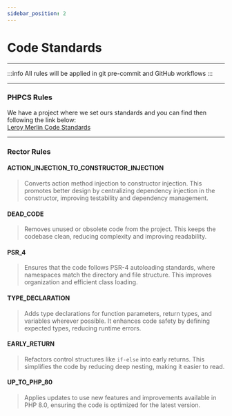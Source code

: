 ```yaml
---
sidebar_position: 2
---
```


# Code Standards

---

:::info
All rules will be applied in git pre-commit and GitHub workflows
:::

---

### PHPCS Rules
We have a project where we set ours standards and you can find then following the link below:   
[Leroy Merlin Code Standards](https://github.com/leroy-merlin-br/php-coding-standard)

---

### Rector Rules

#### **ACTION_INJECTION_TO_CONSTRUCTOR_INJECTION**
 > Converts action method injection to constructor injection. This promotes better design by centralizing dependency injection in the constructor, improving testability and dependency management.

#### **DEAD_CODE**
> Removes unused or obsolete code from the project. This keeps the codebase clean, reducing complexity and improving readability.

#### **PSR_4**
> Ensures that the code follows PSR-4 autoloading standards, where namespaces match the directory and file structure. This improves organization and efficient class loading.

#### **TYPE_DECLARATION**
> Adds type declarations for function parameters, return types, and variables wherever possible. It enhances code safety by defining expected types, reducing runtime errors.

#### **EARLY_RETURN**
> Refactors control structures like `if-else` into early returns. This simplifies the code by reducing deep nesting, making it easier to read.

#### **UP_TO_PHP_80**
> Applies updates to use new features and improvements available in PHP 8.0, ensuring the code is optimized for the latest version.

